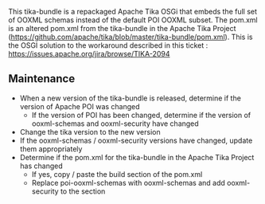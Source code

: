 <!--
/*
 * Copyright (c) Codice Foundation
 *
 * This is free software: you can redistribute it and/or modify it under the terms of the GNU Lesser General Public License as published by the Free Software Foundation, either
 * version 3 of the License, or any later version.
 *
 * This program is distributed in the hope that it will be useful, but WITHOUT ANY WARRANTY; without even the implied warranty of MERCHANTABILITY or FITNESS FOR A PARTICULAR PURPOSE.
 * See the GNU Lesser General Public License for more details. A copy of the GNU Lesser General Public License is distributed along with this program and can be found at
 * <http://www.gnu.org/licenses/lgpl.html>.
 */
-->
This tika-bundle is a repackaged Apache Tika OSGi that embeds the full set of OOXML schemas instead of the default POI OOXML subset.
The pom.xml is an altered pom.xml from the tika-bundle in the Apache Tika Project (https://github.com/apache/tika/blob/master/tika-bundle/pom.xml).
This is the OSGI solution to the workaround described in this ticket : https://issues.apache.org/jira/browse/TIKA-2094


## Maintenance
 * When a new version of the tika-bundle is released, determine if the version of Apache POI was changed
   - If the version of POI has been changed, determine if the version of ooxml-schemas and ooxml-security have changed
 * Change the tika version to the new version
 * If the ooxml-schemas / ooxml-security versions have changed, update them appropriately
 * Determine if the pom.xml for the tika-bundle in the Apache Tika Project has changed
   - If yes, copy / paste the build section of the pom.xml
   - Replace poi-ooxml-schemas with ooxml-schemas and add ooxml-security to the <Embed-Dependency> section